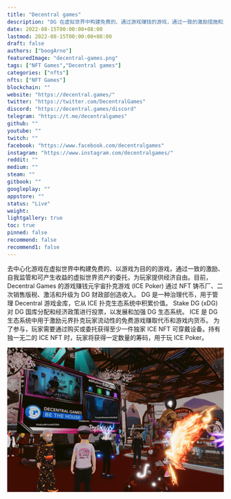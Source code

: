 ```yaml
---
title: "Decentral games"
description: "DG 在虚拟世界中构建免费的、通过游戏赚钱的游戏，通过一致的激励措施和对收益资产的自我保管，为玩家提供经济自由。"
date: 2022-08-15T00:00:00+08:00
lastmod: 2022-08-15T00:00:00+08:00
draft: false
authors: ["boogArno"]
featuredImage: "decentral-games.png"
tags: ["NFT Games","Decentral games"]
categories: ["nfts"]
nfts: ["NFT Games"]
blockchain: ""
website: "https://decentral.games/"
twitter: "https://twitter.com/DecentralGames"
discord: "https://decentral.games/discord"
telegram: "https://t.me/decentralgames"
github: ""
youtube: ""
twitch: ""
facebook: "https://www.facebook.com/decentralgames"
instagram: "https://www.instagram.com/decentralgames/"
reddit: ""
medium: ""
steam: ""
gitbook: ""
googleplay: ""
appstore: ""
status: "Live"
weight: 
lightgallery: true
toc: true
pinned: false
recommend: false
recommend1: false
---
```

去中心化游戏在虚拟世界中构建免费的、以游戏为目的的游戏，通过一致的激励、自我监管和可产生收益的虚拟世界资产的委托，为玩家提供经济自由。目前，Decentral Games 的游戏赚钱元宇宙扑克游戏 (ICE Poker) 通过 NFT 铸币厂、二次销售版税、激活和升级为 DG 财政部创造收入。
DG 是一种治理代币，用于管理 Decentral 游戏金库，它从 ICE 扑克生态系统中积累价值。 Stake DG (xDG) 对 DG 国库分配和经济政策进行投票，以发展和加强 DG 生态系统。 ICE 是 DG 生态系统中用于激励元界扑克玩家流动性的免费游戏赚取代币和游戏内货币。
为了参与，玩家需要通过购买或委托获得至少一件独家 ICE NFT 可穿戴设备。持有独一无二的 ICE NFT 时，玩家将获得一定数量的筹码，用于玩 ICE Poker。

![decentralgamesdg-dapp-games-matic-image1_52e291fcfa8450aea4f175ca43afc01f](decentralgamesdg-dapp-games-matic-image1_52e291fcfa8450aea4f175ca43afc01f.png)
